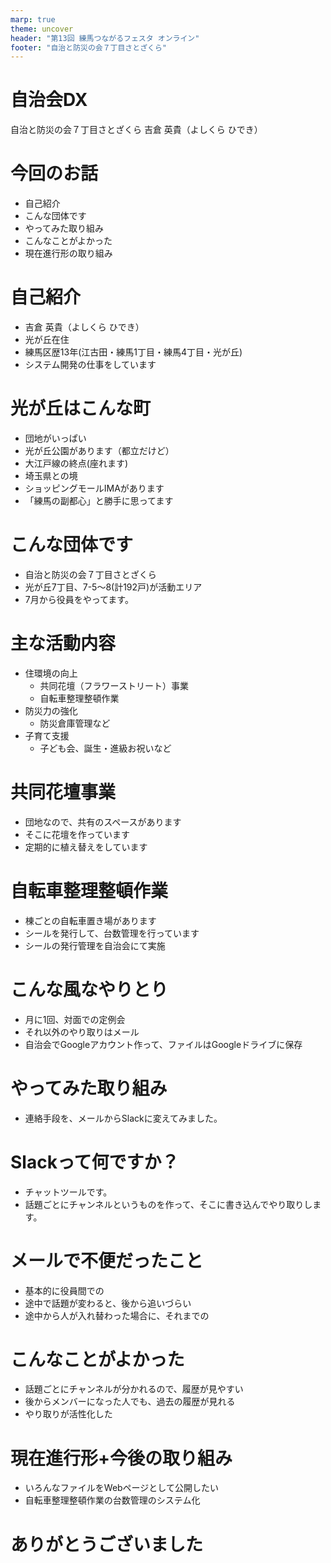 ```yaml
---
marp: true
theme: uncover
header: "第13回 練馬つながるフェスタ オンライン"
footer: "自治と防災の会７丁目さとざくら"
---
```

<!-- page_number: true -->
<!-- paginate: true -->
<!-- headingDivider: 1 -->

# 自治会DX

自治と防災の会７丁目さとざくら
吉倉 英貴（よしくら ひでき）

# 今回のお話
- 自己紹介
- こんな団体です
- やってみた取り組み
- こんなことがよかった
- 現在進行形の取り組み

# 自己紹介
- 吉倉 英貴（よしくら ひでき）
- 光が丘在住
- 練馬区歴13年(江古田・練馬1丁目・練馬4丁目・光が丘)
- システム開発の仕事をしています

# 光が丘はこんな町
- 団地がいっぱい
- 光が丘公園があります（都立だけど）
- 大江戸線の終点(座れます)
- 埼玉県との境
- ショッピングモールIMAがあります
- 「練馬の副都心」と勝手に思ってます

# こんな団体です
- 自治と防災の会７丁目さとざくら
- 光が丘7丁目、7-5～8(計192戸)が活動エリア
- 7月から役員をやってます。

# 主な活動内容
- 住環境の向上
    - 共同花壇（フラワーストリート）事業
    - 自転車整理整頓作業
- 防災力の強化
    - 防災倉庫管理など
- 子育て支援
    - 子ども会、誕生・進級お祝いなど

# 共同花壇事業
- 団地なので、共有のスペースがあります
- そこに花壇を作っています
- 定期的に植え替えをしています

# 自転車整理整頓作業
- 棟ごとの自転車置き場があります
- シールを発行して、台数管理を行っています
- シールの発行管理を自治会にて実施

# こんな風なやりとり
- 月に1回、対面での定例会
- それ以外のやり取りはメール
- 自治会でGoogleアカウント作って、ファイルはGoogleドライブに保存

# やってみた取り組み
- 連絡手段を、メールからSlackに変えてみました。

# Slackって何ですか？
- チャットツールです。
- 話題ごとにチャンネルというものを作って、そこに書き込んでやり取りします。

# メールで不便だったこと
- 基本的に役員間での
- 途中で話題が変わると、後から追いづらい
- 途中から人が入れ替わった場合に、それまでの

# こんなことがよかった
- 話題ごとにチャンネルが分かれるので、履歴が見やすい
- 後からメンバーになった人でも、過去の履歴が見れる
- やり取りが活性化した

# 現在進行形+今後の取り組み
- いろんなファイルをWebページとして公開したい
- 自転車整理整頓作業の台数管理のシステム化

# ありがとうございました
